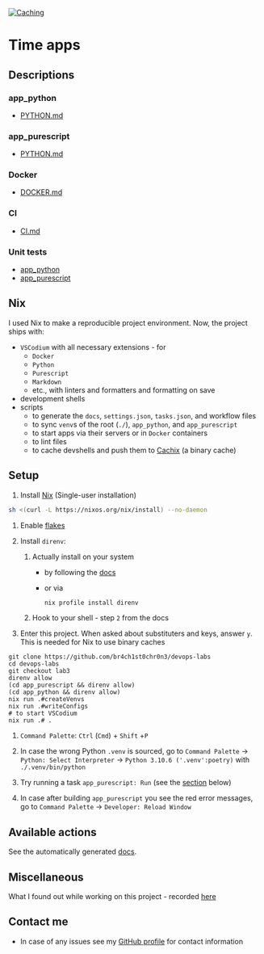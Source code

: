 [![Caching](https://github.com/br4ch1st0chr0n3/devops-labs/actions/workflows/ci.yaml/badge.svg)](https://github.com/br4ch1st0chr0n3/devops-labs/actions/workflows/ci.yaml)

# Time apps

## Descriptions

### app_python

- [PYTHON.md](./app_python/PYTHON.md)

### app_purescript

- [PYTHON.md](./app_purescript/PURESCRIPT.md)

### Docker

- [DOCKER.md](./DOCKER.md)

### CI

- [CI.md](./CI.md)

### Unit tests

- [app_python](./app_python/PYTHON.md#unit-tests)
- [app_purescript](./app_purescript/PURESCRIPT.md#unit-tests)

## Nix

I used Nix to make a reproducible project environment. Now, the project ships with:

- `VSCodium` with all necessary extensions - for
  - `Docker`
  - `Python`
  - `Purescript`
  - `Markdown`
  - etc., with linters and formatters and formatting on save
- development shells
- scripts
  - to generate the `docs`, `settings.json`, `tasks.json`, and workflow files
  - to sync `venv`s of the root (`./`), `app_python`, and `app_purescript`
  - to start apps via their servers or in `Docker` containers
  - to lint files
  - to cache devshells and push them to [Cachix](https://www.cachix.org/) (a binary cache)

## Setup

1. Install [Nix](https://nixos.org/download.html) (Single-user installation)

  ```sh
  sh <(curl -L https://nixos.org/nix/install) --no-daemon
  ```

1. Enable [flakes](https://nixos.wiki/wiki/Flakes#Permanent)

1. Install `direnv`:
   1. Actually install on your system
      - by following the [docs](https://direnv.net/#basic-installation)
      - or via

        ```sh
        nix profile install direnv
        ```

   1. Hook to your shell - step `2` from the docs

1. Enter this project. When asked about substituters and keys, answer `y`. This is needed for Nix to use binary caches

```terminal
git clone https://github.com/br4ch1st0chr0n3/devops-labs
cd devops-labs
git checkout lab3
direnv allow
(cd app_purescript && direnv allow)
(cd app_python && direnv allow)
nix run .#createVenvs
nix run .#writeConfigs
# to start VSCodium
nix run .# .
```

1. `Command Palette`: `Ctrl` (`Cmd`) + `Shift` +`P`

1. In case the wrong Python `.venv` is sourced, go to `Command Palette` -> `Python: Select Interpreter` -> `Python 3.10.6 ('.venv':poetry)` with `./.venv/bin/python`

1. Try running a task `app_purescript: Run` (see the [section](./README.md#vscodium-tasks) below)

1. In case after building `app_purescript` you see the red error messages, go to `Command Palette` -> `Developer: Reload Window`

## Available actions

See the automatically generated [docs](./README/docs.md#available-actions).

## Miscellaneous

What I found out while working on this project - recorded [here](./README/misc.md)

## Contact me

- In case of any issues see my [GitHub profile](https://github.com/br4ch1st0chr0n3) for contact information
